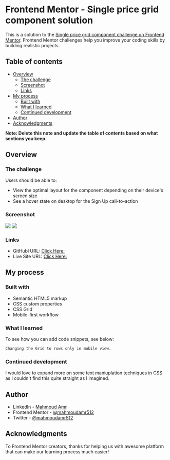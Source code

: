 # Frontend Mentor - Single price grid component solution

This is a solution to the [Single price grid component challenge on Frontend Mentor](https://www.frontendmentor.io/challenges/single-price-grid-component-5ce41129d0ff452fec5abbbc). Frontend Mentor challenges help you improve your coding skills by building realistic projects. 

## Table of contents

- [Overview](#overview)
  - [The challenge](#the-challenge)
  - [Screenshot](#screenshot)
  - [Links](#links)
- [My process](#my-process)
  - [Built with](#built-with)
  - [What I learned](#what-i-learned)
  - [Continued development](#continued-development)
- [Author](#author)
- [Acknowledgments](#acknowledgments)

**Note: Delete this note and update the table of contents based on what sections you keep.**

## Overview

### The challenge

Users should be able to:

- View the optimal layout for the component depending on their device's screen size
- See a hover state on desktop for the Sign Up call-to-action

### Screenshot

![](./screenshot-desktop.png)
![](./screenshot-mobile.png)


### Links

- GitHubl URL: [Click Here:](https://single-price-grid-delta-lemon.vercel.app/)
- Live Site URL: [Click Here:](https://github.com/mahmoudamr512/Frontend-Mentor-Challenges/tree/main/Single%20Price%20Grid%20Challenge/)

## My process

### Built with

- Semantic HTML5 markup
- CSS custom properties
- CSS Grid
- Mobile-first workflow


### What I learned

To see how you can add code snippets, see below:

```css
Changing the Grid to rows only in mobile view.
```

### Continued development

I would love to expand more on some text maniuplation techniques in CSS as I couldn't find this
quite straight as I imagined. 


## Author

- LinkedIn - [Mahmoud Amr](https://www.linkedin.com/in/mahmoud-a-46818913b/)
- Frontend Mentor - [@mahmoudamr512](https://www.frontendmentor.io/profile/mahmoudamr512)
- Twitter - [@mahmoudamr512](https://www.twitter.com/mahmoudamr512)


## Acknowledgments

To Frontend Mentor creators, thanks for helping us with awesome platform that can make our learning process much easier!
